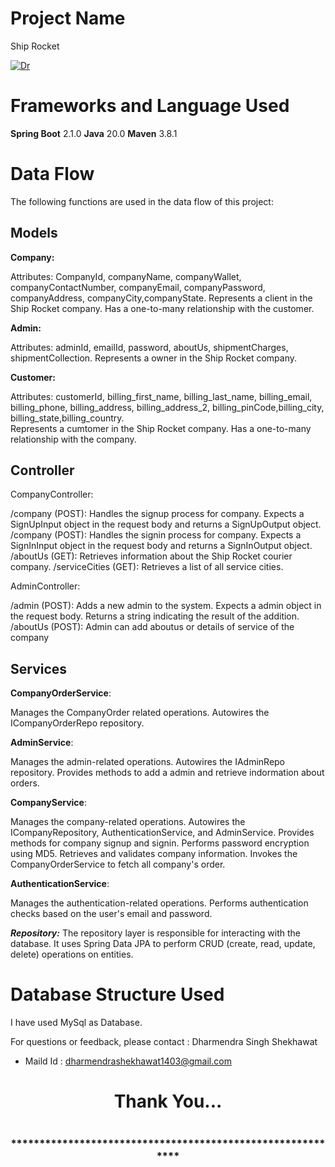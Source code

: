 # Project Name
Ship Rocket

 [![Dr](https://github.com/DharmendraShekhawat/DoctorApp/assets/142703677/cf2d32d1-c5e1-4fff-9f76-9f2a6b888844)](https://www.google.com/imgres?imgurl=https%3A%2F%2Fcxotoday.com%2Fwp-content%2Fuploads%2F2023%2F08%2FShiprocket.jpg&tbnid=JIcpX_b-G9Xh8M&vet=12ahUKEwiA8Mvt29KDAxUkVmwGHTgZCR4QMygBegQIARBv..i&imgrefurl=https%3A%2F%2Fcxotoday.com%2Fpress-release%2Felevating-efficiency-and-customer-satisfaction-shiprocket-fulfillment-unveils-three-new-warehouses%2F&docid=eVchtfJUXH73yM&w=870&h=470&q=Shiprocket&ved=2ahUKEwiA8Mvt29KDAxUkVmwGHTgZCR4QMygBegQIARBv)

# Frameworks and Language Used
**Spring Boot** 2.1.0
**Java** 20.0
**Maven** 3.8.1

# Data Flow
The following functions are used in the data flow of this project:


## Models

**Company:**

Attributes: CompanyId, companyName, companyWallet, companyContactNumber, companyEmail, companyPassword, companyAddress, companyCity,companyState. 
Represents a client in the Ship Rocket company.
Has a one-to-many relationship with the customer.

**Admin:**

Attributes: adminId, emailId, password, aboutUs, shipmentCharges, shipmentCollection.
Represents a owner in the Ship Rocket company.

**Customer:**

Attributes: customerId, billing_first_name, billing_last_name, billing_email, billing_phone, billing_address, billing_address_2, billing_pinCode,billing_city, billing_state,billing_country.   
Represents a cumtomer in the Ship Rocket company.
Has a one-to-many relationship with the company.

## Controller

CompanyController:

/company (POST): Handles the signup process for company. Expects a SignUpInput object in the request body and returns a SignUpOutput object.
/company (POST): Handles the signin process for company. Expects a SignInInput object in the request body and returns a SignInOutput object.
/aboutUs (GET):  Retrieves information about the Ship Rocket courier company.
/serviceCities (GET): Retrieves a list of all service cities.

AdminController:

/admin (POST): Adds a new admin to the system. Expects a admin object in the request body. Returns a string indicating the result of the addition.
/aboutUs (POST): Admin can add aboutus or details of service of the company

## Services

**CompanyOrderService**:

Manages the CompanyOrder related operations.
Autowires the ICompanyOrderRepo repository.

**AdminService**:

Manages the admin-related operations.
Autowires the IAdminRepo repository.
Provides methods to add a admin and retrieve indormation about orders.

**CompanyService**:

Manages the company-related operations.
Autowires the ICompanyRepository, AuthenticationService, and AdminService.
Provides methods for company signup and signin.
Performs password encryption using MD5.
Retrieves and validates company information.
Invokes the CompanyOrderService to fetch all company's order.

**AuthenticationService**:

Manages the authentication-related operations.
Performs authentication checks based on the user's email and password.




_**Repository:**_ The repository layer is responsible for interacting with the database. It uses Spring Data JPA to perform CRUD (create, read, update, delete) operations on entities.


# Database Structure Used
I have used MySql as Database.


For questions or feedback, please contact : Dharmendra Singh Shekhawat  
- Maild Id : dharmendrashekhawat1403@gmail.com

<h1 align="center">Thank You...<h1>
<h3 align = "center"> ***********************************************************<h3>
